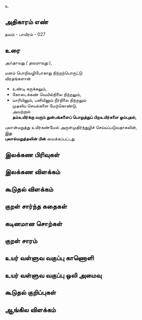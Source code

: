 உ


## அதிகாரம் எண்

தவம் - பாயிரம் - 027

## உரை

அஃதாவது _( தவமாவது )_,  

மனம் பொறிவழிபோகாது நிற்றற்பொருட்டு  
விரதங்களான்  
* உண்டி சுருக்கலும்,  
* கோடைக்கண் வெயில்நிலை நிற்றலும்,  
* மாரியினும், பனியினும் நீர்நிலை நிற்றலும்  
முதலிய செயல்களை மேற்கொண்டு,  
அவற்றால்  
**தம்உயிர்க்கு வரும் துன்பங்களைப் பொறுத்துப் பிறஉயிர்களை ஓம்புதல்,**  

புலான்மறுத்து உயிர்கண்மேல் அருள்முதிர்ந்துழிச் செய்யப்படுவதாகலின்,  
இது  
**புலால்மறுத்தலின் பின்** வைக்கப்பட்டது
## இலக்கண பிரிவுகள் 


## இலக்கண விளக்கம்


## கூடுதல் விளக்கம்


## குறள் சார்ந்த கதைகள் 


## கடினமான சொற்கள்


## குறள் சாரம் 


## உயர் வள்ளுவ வகுப்பு காணொளி


## உயர் வள்ளுவ வகுப்பு ஒலி அமைவு 


## கூடுதல் குறிப்புகள்


## ஆங்கில விளக்கம்


